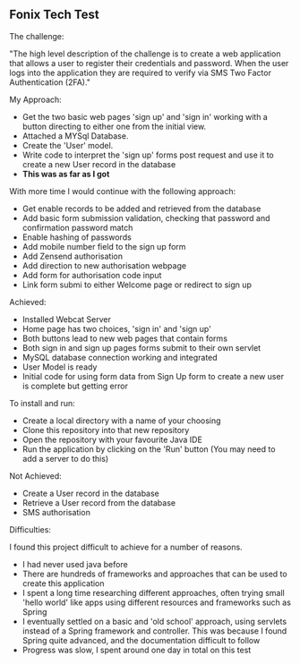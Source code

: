 ## Fonix Tech Test

The challenge:

"The high level description of the challenge is to create a web application that allows a user to register their credentials and password. When the user logs into the application they are required to verify via SMS Two Factor Authentication (2FA)."

My Approach:

- Get the two basic web pages 'sign up' and 'sign in' working with a button directing to either one from the initial view.
- Attached a MYSql Database.
- Create the 'User' model.
- Write code to interpret the 'sign up' forms post request and use it to create a new User record in the database
- **This was as far as I got**

With more time I would continue with the following approach:

- Get enable records to be added and retrieved from the database
- Add basic form submission validation, checking that password and confirmation password match
- Enable hashing of passwords
- Add mobile number field to the sign up form
- Add Zensend authorisation
- Add direction to new authorisation webpage
- Add form for authorisation code input
- Link form submi to either Welcome page or redirect to sign up



Achieved:

- Installed Webcat Server
- Home page has two choices, 'sign in' and 'sign up'
- Both buttons lead to new web pages that contain forms
- Both sign in and sign up pages forms submit to their own servlet
- MySQL database connection working and integrated
- User Model is ready
- Initial code for using form data from Sign Up form to create a new user is complete but getting error

To install and run:

- Create a local directory with a name of your choosing
- Clone this repository into that new repository
- Open the repository with your favourite Java IDE
- Run the application by clicking on the 'Run' button (You may need to add a server to do this)

Not Achieved:

- Create a User record in the database
- Retrieve a User record from the database
- SMS authorisation

Difficulties:

I found this project difficult to achieve for a number of reasons.

- I had never used java before
- There are hundreds of frameworks and approaches that can be used to create this application
- I spent a long time researching different approaches, often trying small 'hello world' like apps using different resources and frameworks such as Spring
- I eventually settled on a basic and 'old school' approach, using servlets instead of a Spring framework and controller. This was because I found Spring quite advanced, and the documentation difficult to follow
- Progress was slow, I spent around one day in total on this test

